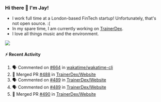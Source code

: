 ### Hi there 👋 I'm Jay!
* I work full time at a London-based FinTech startup! Unfortunately, that's not open source. :(
* In my spare time, I am currently working on [TrainerDex](https://www.github.com/TrainerDex).
* I love all things music and the environment.

[<img src="https://github-readme-stats.vercel.app/api/wakatime?username=TurnrDev&layout=compact&custom_title=Last 7 Days Language Breakdown" />](https://wakatime.com/@TurnrDev)  

#### :zap: Recent Activity
<!--START_SECTION:activity-->
1. 🗣 Commented on [#664](https://github.com/wakatime/wakatime-cli/issues/664) in [wakatime/wakatime-cli](https://github.com/wakatime/wakatime-cli)
2. 🎉 Merged PR [#488](https://github.com/TrainerDex/Website/pull/488) in [TrainerDex/Website](https://github.com/TrainerDex/Website)
3. 🗣 Commented on [#489](https://github.com/TrainerDex/Website/issues/489) in [TrainerDex/Website](https://github.com/TrainerDex/Website)
4. 🗣 Commented on [#489](https://github.com/TrainerDex/Website/issues/489) in [TrainerDex/Website](https://github.com/TrainerDex/Website)
5. 🎉 Merged PR [#490](https://github.com/TrainerDex/Website/pull/490) in [TrainerDex/Website](https://github.com/TrainerDex/Website)
<!--END_SECTION:activity-->
